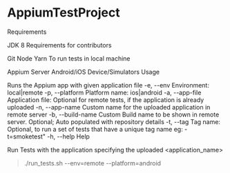 # AppiumTestProject

Requirements

JDK 8
Requirements for contributors

Git
Node
Yarn
To run tests in local machine

Appium Server
Android/iOS Device/Simulators
Usage

Runs the Appium app with given application file
-e, --env             Environment: local|remote
-p, --platform        Platform name: ios|android
-a, --app-file        Application file: Optional for remote tests, if the application is already uploaded
-n, --app-name        Custom name for the uploaded application in remote server
-b, --build-name      Custom Build name to be shown in remote server. Optional; Auto populated with repository details
-t, --tag             Tag name: Optional, to run a set of tests that have a unique tag name eg: -t=smoketest"
-h, --help            Help


 Run Tests with the application specifying the uploaded <application_name>
 
> ./run_tests.sh --env=remote --platform=android
